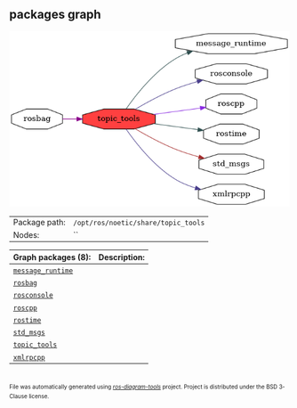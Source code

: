 <!--
File was automatically generated using 'ros-diagram-tools' project.
Project is distributed under the BSD 3-Clause license.
-->

## packages graph

[![topic_tools](topic_tools.png "topic_tools")](topic_tools.png)

|     |     |
| --- | --- |
| Package path: | `/opt/ros/noetic/share/topic_tools` |
| Nodes: | `` |


| Graph packages (8): | Description: |
| ------------------- | ------------ |
| [`message_runtime`](message_runtime.html) |  |
| [`rosbag`](rosbag.html) |  |
| [`rosconsole`](rosconsole.html) |  |
| [`roscpp`](roscpp.html) |  |
| [`rostime`](rostime.html) |  |
| [`std_msgs`](std_msgs.html) |  |
| [`topic_tools`](topic_tools.html) |  |
| [`xmlrpcpp`](xmlrpcpp.html) |  |


</br>
<font size="1">
File was automatically generated using <a href="https://github.com/anetczuk/ros-diagram-tools"><i>ros-diagram-tools</i></a> project.
Project is distributed under the BSD 3-Clause license.
</font>
